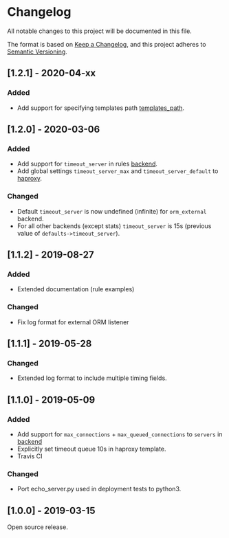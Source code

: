 # Changelog
All notable changes to this project will be documented in this file.

The format is based on [Keep a Changelog](https://keepachangelog.com/en/1.0.0/),
and this project adheres to [Semantic Versioning](https://semver.org/spec/v2.0.0.html).

## [1.2.1] - 2020-04-xx

### Added
- Add support for specifying templates path [templates_path](https://github.com/SVT/orm/blob/1.2.1/docs/syntax_reference.md#templates_path).

## [1.2.0] - 2020-03-06

### Added
- Add support for `timeout_server` in rules [backend](https://github.com/SVT/orm/blob/1.1.3/docs/syntax_reference.md#backend).
- Add global settings `timeout_server_max` and `timeout_server_default` to [haproxy](https://github.com/SVT/orm/blob/1.1.3/docs/syntax_reference.md#haproxy).

### Changed
- Default `timeout_server` is now undefined (infinite) for `orm_external` backend.
- For all other backends (except stats) `timeout_server` is 15s (previous value of `defaults->timeout_server`).

## [1.1.2] - 2019-08-27

### Added
- Extended documentation (rule examples)

### Changed
- Fix log format for external ORM listener

## [1.1.1] - 2019-05-28

### Changed
- Extended log format to include multiple timing fields.

## [1.1.0] - 2019-05-09

### Added
- Add support for `max_connections` + `max_queued_connections` to `servers` in [backend](https://github.com/SVT/orm/blob/1.1.0/docs/syntax_reference.md#backend)
- Explicitly set timeout queue 10s in haproxy template.
- Travis CI

### Changed
- Port echo_server.py used in deployment tests to python3.

## [1.0.0] - 2019-03-15

Open source release.
